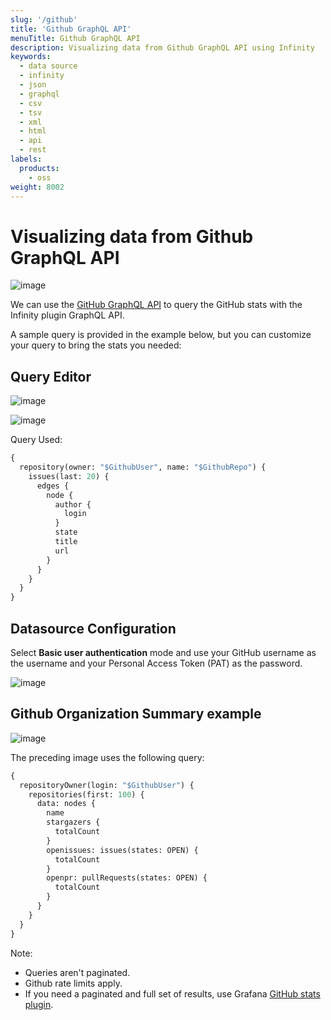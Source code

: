```yaml
---
slug: '/github'
title: 'Github GraphQL API'
menuTitle: Github GraphQL API
description: Visualizing data from Github GraphQL API using Infinity
keywords:
  - data source
  - infinity
  - json
  - graphql
  - csv
  - tsv
  - xml
  - html
  - api
  - rest
labels:
  products:
    - oss
weight: 8002
---
```


# Visualizing data from Github GraphQL API

![image](https://user-images.githubusercontent.com/153843/93846498-1d9abf80-fc9c-11ea-90ed-4c569b088d99.png#center)

We can use the [GitHub GraphQL API](https://docs.github.com/en/graphql) to query the GitHub stats with the Infinity plugin GraphQL API.

A sample query is provided in the example below, but you can customize your query to bring the stats you needed:

## Query Editor

![image](https://user-images.githubusercontent.com/153843/93736996-d3510a00-fbd9-11ea-8c05-065758d66e82.png#center)

![image](https://user-images.githubusercontent.com/153843/93737011-e1068f80-fbd9-11ea-8c82-ea516f83cf3d.png#center)

Query Used:

```graphql
{
  repository(owner: "$GithubUser", name: "$GithubRepo") {
    issues(last: 20) {
      edges {
        node {
          author {
            login
          }
          state
          title
          url
        }
      }
    }
  }
}
```

## Datasource Configuration

Select **Basic user authentication** mode and use your GitHub username as the username and your Personal Access Token (PAT) as the password.

![image](https://user-images.githubusercontent.com/153843/93736929-b1578780-fbd9-11ea-9413-5585ff79d3a8.png#center)

## Github Organization Summary example

![image](https://user-images.githubusercontent.com/153843/93846498-1d9abf80-fc9c-11ea-90ed-4c569b088d99.png#center)

The preceding image uses the following query:

```graphql
{
  repositoryOwner(login: "$GithubUser") {
    repositories(first: 100) {
      data: nodes {
        name
        stargazers {
          totalCount
        }
        openissues: issues(states: OPEN) {
          totalCount
        }
        openpr: pullRequests(states: OPEN) {
          totalCount
        }
      }
    }
  }
}
```

Note:

- Queries aren't paginated.
- Github rate limits apply.
- If you need a paginated and full set of results, use Grafana [GitHub stats plugin](https://grafana.com/grafana/plugins/grafana-github-datasource).
